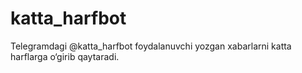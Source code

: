 # katta_harfbot
Telegramdagi @katta_harfbot foydalanuvchi yozgan xabarlarni katta harflarga o‘girib qaytaradi.

